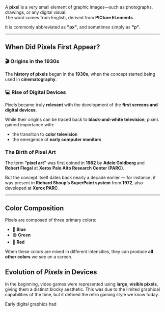 A **pixel** is a very small element of graphic images—such as photographs, drawings, or any digital visual.  
The word comes from English, derived from **PICture ELements**.

It is commonly abbreviated as **"px"**, and sometimes simply as **"p"**.

---

## When Did Pixels First Appear?

### 🎬 Origins in the 1930s

The **history of pixels** began in the **1930s**, when the concept started being used in **cinematography**.

### 💻 Rise of Digital Devices

Pixels became truly **relevant** with the development of the **first screens and digital devices**.

While their origins can be traced back to **black-and-white television**, pixels gained importance with:

- the transition to **color television**
- the emergence of **early computer monitors**

### The Birth of Pixel Art

The term **“pixel art”** was first coined in **1982** by **Adele Goldberg** and **Robert Flegal** at **Xerox Palo Alto Research Center (PARC)**.

But the concept itself dates back nearly a decade earlier —  for instance, it was present in **Richard Shoup’s SuperPaint system** from **1972**, also developed at **Xerox PARC**.

---

## Color Composition

Pixels are composed of three primary colors:

- 🔵 **Blue**
- 🟢 **Green**
- 🔴 **Red**

When these colors are mixed in different intensities, they can produce **all other colors** we see on a screen.

## Evolution of *Pixels* in Devices

In the beginning, video games were represented using **large, visible pixels**, giving them a distinct blocky aesthetic. This was due to the limited graphical capabilities of the time, but it defined the retro gaming style we know today.

Early digital graphics had
